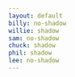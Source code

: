 ```yaml
---
layout: default
billy: no-shadow
willie: shadow
sam: no-shadow
chuck: shadow
phil: shadow
lee: no-shadow
---
```

